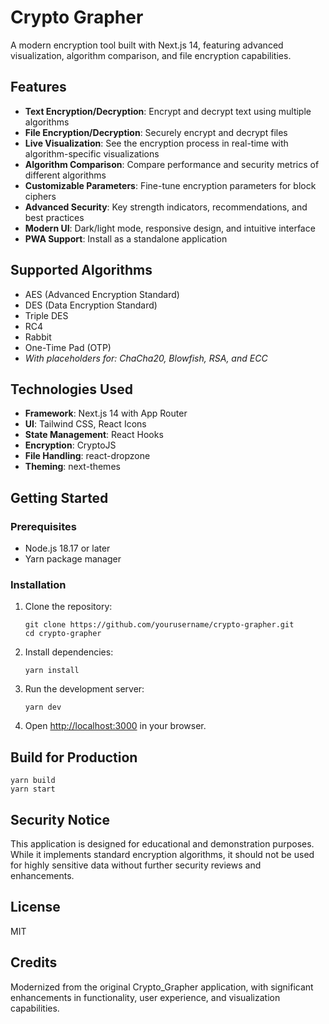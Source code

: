 # Crypto Grapher

A modern encryption tool built with Next.js 14, featuring advanced visualization, algorithm comparison, and file encryption capabilities.

## Features

- **Text Encryption/Decryption**: Encrypt and decrypt text using multiple algorithms
- **File Encryption/Decryption**: Securely encrypt and decrypt files
- **Live Visualization**: See the encryption process in real-time with algorithm-specific visualizations
- **Algorithm Comparison**: Compare performance and security metrics of different algorithms
- **Customizable Parameters**: Fine-tune encryption parameters for block ciphers
- **Advanced Security**: Key strength indicators, recommendations, and best practices
- **Modern UI**: Dark/light mode, responsive design, and intuitive interface
- **PWA Support**: Install as a standalone application

## Supported Algorithms

- AES (Advanced Encryption Standard)
- DES (Data Encryption Standard)
- Triple DES
- RC4
- Rabbit
- One-Time Pad (OTP)
- *With placeholders for: ChaCha20, Blowfish, RSA, and ECC*

## Technologies Used

- **Framework**: Next.js 14 with App Router
- **UI**: Tailwind CSS, React Icons
- **State Management**: React Hooks
- **Encryption**: CryptoJS
- **File Handling**: react-dropzone
- **Theming**: next-themes

## Getting Started

### Prerequisites

- Node.js 18.17 or later
- Yarn package manager

### Installation

1. Clone the repository:
   ```
   git clone https://github.com/yourusername/crypto-grapher.git
   cd crypto-grapher
   ```

2. Install dependencies:
   ```
   yarn install
   ```

3. Run the development server:
   ```
   yarn dev
   ```

4. Open [http://localhost:3000](http://localhost:3000) in your browser.

## Build for Production

```
yarn build
yarn start
```

## Security Notice

This application is designed for educational and demonstration purposes. While it implements standard encryption algorithms, it should not be used for highly sensitive data without further security reviews and enhancements.

## License

MIT

## Credits

Modernized from the original Crypto_Grapher application, with significant enhancements in functionality, user experience, and visualization capabilities.
